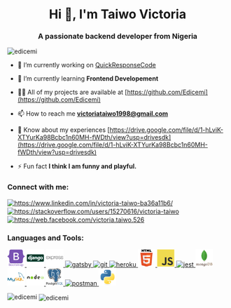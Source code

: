<h1 align="center">Hi 👋, I'm Taiwo Victoria</h1>
<h3 align="center">A passionate backend developer from Nigeria</h3>

<p align="left"> <img src="https://komarev.com/ghpvc/?username=edicemi&label=Profile%20views&color=0e75b6&style=flat" alt="edicemi" /> </p>

- 🔭 I’m currently working on [QuickResponseCode ](https://github.com/Edicemi/quickresponsecode)

- 🌱 I’m currently learning **Frontend Developement**

- 👨‍💻 All of my projects are available at [https://github.com/Edicemi](https://github.com/Edicemi)

- 📫 How to reach me **victoriataiwo1998@gmail.com**

- 📄 Know about my experiences [https://drive.google.com/file/d/1-hLviK-XTYurKa98Bcbc1n60MH-fWDth/view?usp=drivesdk](https://drive.google.com/file/d/1-hLviK-XTYurKa98Bcbc1n60MH-fWDth/view?usp=drivesdk)

- ⚡ Fun fact **I think I am funny and playful.**

<h3 align="left">Connect with me:</h3>
<p align="left">
<a href="https://linkedin.com/in/https://www.linkedin.com/in/victoria-taiwo-ba36a11b6/" target="blank"><img align="center" src="https://raw.githubusercontent.com/rahuldkjain/github-profile-readme-generator/master/src/images/icons/Social/linked-in-alt.svg" alt="https://www.linkedin.com/in/victoria-taiwo-ba36a11b6/" height="30" width="40" /></a>
<a href="https://stackoverflow.com/users/https://stackoverflow.com/users/15270616/victoria-taiwo" target="blank"><img align="center" src="https://raw.githubusercontent.com/rahuldkjain/github-profile-readme-generator/master/src/images/icons/Social/stack-overflow.svg" alt="https://stackoverflow.com/users/15270616/victoria-taiwo" height="30" width="40" /></a>
<a href="https://fb.com/https://web.facebook.com/victoria.taiwo.526" target="blank"><img align="center" src="https://raw.githubusercontent.com/rahuldkjain/github-profile-readme-generator/master/src/images/icons/Social/facebook.svg" alt="https://web.facebook.com/victoria.taiwo.526" height="30" width="40" /></a>
</p>

<h3 align="left">Languages and Tools:</h3>
<p align="left"> <a href="https://getbootstrap.com" target="_blank"> <img src="https://raw.githubusercontent.com/devicons/devicon/master/icons/bootstrap/bootstrap-plain-wordmark.svg" alt="bootstrap" width="40" height="40"/> </a> <a href="https://www.djangoproject.com/" target="_blank"> <img src="https://raw.githubusercontent.com/devicons/devicon/master/icons/django/django-original.svg" alt="django" width="40" height="40"/> </a> <a href="https://expressjs.com" target="_blank"> <img src="https://raw.githubusercontent.com/devicons/devicon/master/icons/express/express-original-wordmark.svg" alt="express" width="40" height="40"/> </a> <a href="https://www.gatsbyjs.com/" target="_blank"> <img src="https://www.vectorlogo.zone/logos/gatsbyjs/gatsbyjs-icon.svg" alt="gatsby" width="40" height="40"/> </a> <a href="https://git-scm.com/" target="_blank"> <img src="https://www.vectorlogo.zone/logos/git-scm/git-scm-icon.svg" alt="git" width="40" height="40"/> </a> <a href="https://heroku.com" target="_blank"> <img src="https://www.vectorlogo.zone/logos/heroku/heroku-icon.svg" alt="heroku" width="40" height="40"/> </a> <a href="https://www.w3.org/html/" target="_blank"> <img src="https://raw.githubusercontent.com/devicons/devicon/master/icons/html5/html5-original-wordmark.svg" alt="html5" width="40" height="40"/> </a> <a href="https://developer.mozilla.org/en-US/docs/Web/JavaScript" target="_blank"> <img src="https://raw.githubusercontent.com/devicons/devicon/master/icons/javascript/javascript-original.svg" alt="javascript" width="40" height="40"/> </a> <a href="https://jestjs.io" target="_blank"> <img src="https://www.vectorlogo.zone/logos/jestjsio/jestjsio-icon.svg" alt="jest" width="40" height="40"/> </a> <a href="https://www.mongodb.com/" target="_blank"> <img src="https://raw.githubusercontent.com/devicons/devicon/master/icons/mongodb/mongodb-original-wordmark.svg" alt="mongodb" width="40" height="40"/> </a> <a href="https://www.mysql.com/" target="_blank"> <img src="https://raw.githubusercontent.com/devicons/devicon/master/icons/mysql/mysql-original-wordmark.svg" alt="mysql" width="40" height="40"/> </a> <a href="https://nodejs.org" target="_blank"> <img src="https://raw.githubusercontent.com/devicons/devicon/master/icons/nodejs/nodejs-original-wordmark.svg" alt="nodejs" width="40" height="40"/> </a> <a href="https://www.postgresql.org" target="_blank"> <img src="https://raw.githubusercontent.com/devicons/devicon/master/icons/postgresql/postgresql-original-wordmark.svg" alt="postgresql" width="40" height="40"/> </a> <a href="https://postman.com" target="_blank"> <img src="https://www.vectorlogo.zone/logos/getpostman/getpostman-icon.svg" alt="postman" width="40" height="40"/> </a> <a href="https://www.python.org" target="_blank"> <img src="https://raw.githubusercontent.com/devicons/devicon/master/icons/python/python-original.svg" alt="python" width="40" height="40"/> </a> </p>

<p><img align="left" src="https://github-readme-stats.vercel.app/api/top-langs?username=edicemi&show_icons=true&locale=en&layout=compact" alt="edicemi" /></p>

<p>&nbsp;<img align="center" src="https://github-readme-stats.vercel.app/api?username=edicemi&show_icons=true&locale=en" alt="edicemi" /></p>
